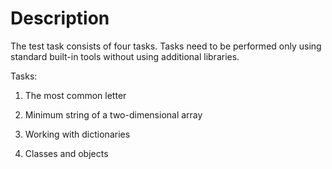 # Description
The test task consists of four tasks. Tasks need to be performed only using standard built-in tools without using additional libraries.

Tasks:
1. The most common letter

2. Minimum string of a two-dimensional array

3. Working with dictionaries

4. Classes and objects
